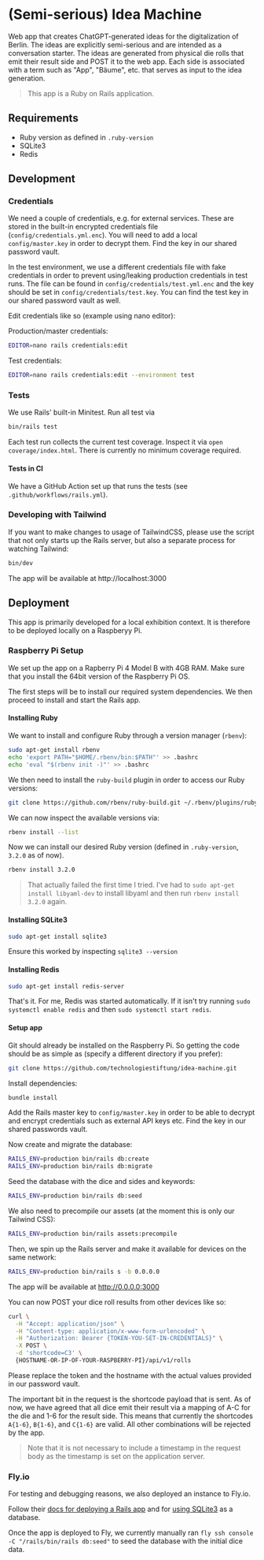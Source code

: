 # (Semi-serious) Idea Machine

Web app that creates ChatGPT-generated ideas for the digitalization of Berlin. The ideas are explicitly semi-serious and are intended as a conversation starter. The ideas are generated from physical die rolls that emit their result side and POST it to the web app. Each side is associated with a term such as "App", "Bäume", etc. that serves as input to the idea generation.

> This app is a Ruby on Rails application.

## Requirements

- Ruby version as defined in `.ruby-version`
- SQLite3
- Redis

## Development

### Credentials

We need a couple of credentials, e.g. for external services. These are stored in the built-in encrypted credentials file (`config/credentials.yml.enc`). You will need to add a local `config/master.key` in order to decrypt them. Find the key in our shared password vault.

In the test environment, we use a different credentials file with fake credentials in order to prevent using/leaking production credentials in test runs. The file can be found in `config/credentials/test.yml.enc` and the key should be set in `config/credentials/test.key`. You can find the test key in our shared password vault as well.

Edit credentials like so (example using nano editor):

Production/master credentials:

```bash
EDITOR=nano rails credentials:edit
```

Test credentials:

```bash
EDITOR=nano rails credentials:edit --environment test
```

### Tests

We use Rails' built-in Minitest. Run all test via

```bash
bin/rails test
```

Each test run collects the current test coverage. Inspect it via `open coverage/index.html`. There is currently no minimum coverage required.

#### Tests in CI

We have a GitHub Action set up that runs the tests (see `.github/workflows/rails.yml`).

### Developing with Tailwind

If you want to make changes to usage of TailwindCSS, please use the script that not only starts up the Rails server, but also a separate process for watching Tailwind:

```bash
bin/dev
```

The app will be available at http://localhost:3000

## Deployment

This app is primarily developed for a local exhibition context. It is therefore to be deployed locally on a Raspberyy Pi.

### Raspberry Pi Setup

We set up the app on a Rapberry Pi 4 Model B with 4GB RAM. Make sure that you install the 64bit version of the Raspberry Pi OS.

The first steps will be to install our required system dependencies. We then proceed to install and start the Rails app.

#### Installing Ruby

We want to install and configure Ruby through a version manager (`rbenv`):

```bash
sudo apt-get install rbenv
echo 'export PATH="$HOME/.rbenv/bin:$PATH"' >> .bashrc
echo 'eval "$(rbenv init -)"' >> .bashrc
```

We then need to install the `ruby-build` plugin in order to access our Ruby versions:

```bash
git clone https://github.com/rbenv/ruby-build.git ~/.rbenv/plugins/ruby-build
```

We can now inspect the available versions via:

```bash
rbenv install --list
```

Now we can install our desired Ruby version (defined in `.ruby-version`, `3.2.0` as of now).

```bash
rbenv install 3.2.0
```

> That actually failed the first time I tried. I've had to `sudo apt-get install libyaml-dev` to install libyaml and then run `rbenv install 3.2.0` again.

#### Installing SQLite3

```bash
sudo apt-get install sqlite3
```

Ensure this worked by inspecting `sqlite3 --version`

#### Installing Redis

```bash
sudo apt-get install redis-server
```

That's it. For me, Redis was started automatically. If it isn't try running `sudo systemctl enable redis` and then `sudo systemctl start redis`.

#### Setup app

Git should already be installed on the Raspberry Pi. So getting the code should be as simple as (specify a different directory if you prefer):

```bash
git clone https://github.com/technologiestiftung/idea-machine.git
```

Install dependencies:

```bash
bundle install
```

Add the Rails master key to `config/master.key` in order to be able to decrypt and encrypt credentials such as external API keys etc. Find the key in our shared passwords vault.

Now create and migrate the database:

```bash
RAILS_ENV=production bin/rails db:create
RAILS_ENV=production bin/rails db:migrate
```

Seed the database with the dice and sides and keywords:

```bash
RAILS_ENV=production bin/rails db:seed
```

We also need to precompile our assets (at the moment this is only our Tailwind CSS):

```bash
RAILS_ENV=production bin/rails assets:precompile
```

Then, we spin up the Rails server and make it available for devices on the same network:

```bash
RAILS_ENV=production bin/rails s -b 0.0.0.0
```

The app will be available at http://0.0.0.0:3000

You can now POST your dice roll results from other devices like so:

```bash
curl \
  -H "Accept: application/json" \
  -H "Content-type: application/x-www-form-urlencoded" \
  -H "Authorization: Bearer {TOKEN-YOU-SET-IN-CREDENTIALS}" \
  -X POST \
  -d 'shortcode=C3' \
  {HOSTNAME-OR-IP-OF-YOUR-RASPBERRY-PI}/api/v1/rolls
```

Please replace the token and the hostname with the actual values provided in our password vault.

The important bit in the request is the shortcode payload that is sent. As of now, we have agreed that all dice emit their result via a mapping of A-C for the die and 1-6 for the result side. This means that currently the shortcodes `A{1-6}`, `B{1-6}`, and `C{1-6}` are valid. All other combinations will be rejected by the app.

> Note that it is not necessary to include a timestamp in the request body as the timestamp is set on the application server.

### Fly.io

For testing and debugging reasons, we also deployed an instance to Fly.io.

Follow their [docs for deploying a Rails app](https://fly.io/docs/rails/getting-started/existing/) and for [using SQLite3](https://fly.io/docs/rails/advanced-guides/sqlite3/) as a database.

Once the app is deployed to Fly, we currently manually ran `fly ssh console -C "/rails/bin/rails db:seed"` to seed the database with the initial dice data.
